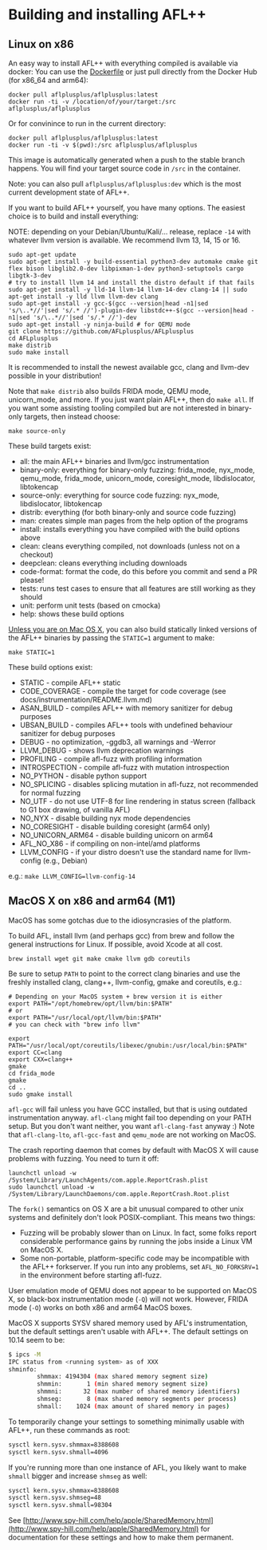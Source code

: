 # Building and installing AFL++

## Linux on x86

An easy way to install AFL++ with everything compiled is available via docker:
You can use the [Dockerfile](../Dockerfile) or just pull directly from the
Docker Hub (for x86_64 and arm64):

```shell
docker pull aflplusplus/aflplusplus:latest
docker run -ti -v /location/of/your/target:/src aflplusplus/aflplusplus
```

Or for convinince to run in the current directory:

```shell
docker pull aflplusplus/aflplusplus:latest
docker run -ti -v $(pwd):/src aflplusplus/aflplusplus
```

This image is automatically generated when a push to the stable branch happens.
You will find your target source code in `/src` in the container.

Note: you can also pull `aflplusplus/aflplusplus:dev` which is the most current
development state of AFL++.

If you want to build AFL++ yourself, you have many options. The easiest choice
is to build and install everything:

NOTE: depending on your Debian/Ubuntu/Kali/... release, replace `-14` with
whatever llvm version is available. We recommend llvm 13, 14, 15 or 16.

```shell
sudo apt-get update
sudo apt-get install -y build-essential python3-dev automake cmake git flex bison libglib2.0-dev libpixman-1-dev python3-setuptools cargo libgtk-3-dev
# try to install llvm 14 and install the distro default if that fails
sudo apt-get install -y lld-14 llvm-14 llvm-14-dev clang-14 || sudo apt-get install -y lld llvm llvm-dev clang
sudo apt-get install -y gcc-$(gcc --version|head -n1|sed 's/\..*//'|sed 's/.* //')-plugin-dev libstdc++-$(gcc --version|head -n1|sed 's/\..*//'|sed 's/.* //')-dev
sudo apt-get install -y ninja-build # for QEMU mode
git clone https://github.com/AFLplusplus/AFLplusplus
cd AFLplusplus
make distrib
sudo make install
```

It is recommended to install the newest available gcc, clang and llvm-dev
possible in your distribution!

Note that `make distrib` also builds FRIDA mode, QEMU mode, unicorn_mode, and
more. If you just want plain AFL++, then do `make all`. If you want some
assisting tooling compiled but are not interested in binary-only targets, then
instead choose:

```shell
make source-only
```

These build targets exist:

* all: the main AFL++ binaries and llvm/gcc instrumentation
* binary-only: everything for binary-only fuzzing: frida_mode, nyx_mode,
  qemu_mode, frida_mode, unicorn_mode, coresight_mode, libdislocator,
  libtokencap
* source-only: everything for source code fuzzing: nyx_mode, libdislocator,
  libtokencap
* distrib: everything (for both binary-only and source code fuzzing)
* man: creates simple man pages from the help option of the programs
* install: installs everything you have compiled with the build options above
* clean: cleans everything compiled, not downloads (unless not on a checkout)
* deepclean: cleans everything including downloads
* code-format: format the code, do this before you commit and send a PR please!
* tests: runs test cases to ensure that all features are still working as they
  should
* unit: perform unit tests (based on cmocka)
* help: shows these build options

[Unless you are on Mac OS X](https://developer.apple.com/library/archive/qa/qa1118/_index.html),
you can also build statically linked versions of the AFL++ binaries by passing
the `STATIC=1` argument to make:

```shell
make STATIC=1
```

These build options exist:

* STATIC - compile AFL++ static
* CODE_COVERAGE - compile the target for code coverage (see docs/instrumentation/README.llvm.md)
* ASAN_BUILD - compiles AFL++ with memory sanitizer for debug purposes
* UBSAN_BUILD - compiles AFL++ tools with undefined behaviour sanitizer for debug purposes
* DEBUG - no optimization, -ggdb3, all warnings and -Werror
* LLVM_DEBUG - shows llvm deprecation warnings
* PROFILING - compile afl-fuzz with profiling information
* INTROSPECTION - compile afl-fuzz with mutation introspection
* NO_PYTHON - disable python support
* NO_SPLICING - disables splicing mutation in afl-fuzz, not recommended for normal fuzzing
* NO_UTF - do not use UTF-8 for line rendering in status screen (fallback to G1 box drawing, of vanilla AFL)
* NO_NYX - disable building nyx mode dependencies
* NO_CORESIGHT - disable building coresight (arm64 only)
* NO_UNICORN_ARM64 - disable building unicorn on arm64
* AFL_NO_X86 - if compiling on non-intel/amd platforms
* LLVM_CONFIG - if your distro doesn't use the standard name for llvm-config (e.g., Debian)

e.g.: `make LLVM_CONFIG=llvm-config-14`

## MacOS X on x86 and arm64 (M1)

MacOS has some gotchas due to the idiosyncrasies of the platform.

To build AFL, install llvm (and perhaps gcc) from brew and follow the general
instructions for Linux. If possible, avoid Xcode at all cost.

```shell
brew install wget git make cmake llvm gdb coreutils
```

Be sure to setup `PATH` to point to the correct clang binaries and use the
freshly installed clang, clang++, llvm-config, gmake and coreutils, e.g.:

```shell
# Depending on your MacOS system + brew version it is either
export PATH="/opt/homebrew/opt/llvm/bin:$PATH"
# or
export PATH="/usr/local/opt/llvm/bin:$PATH"
# you can check with "brew info llvm"

export PATH="/usr/local/opt/coreutils/libexec/gnubin:/usr/local/bin:$PATH"
export CC=clang
export CXX=clang++
gmake
cd frida_mode
gmake
cd ..
sudo gmake install
```

`afl-gcc` will fail unless you have GCC installed, but that is using outdated
instrumentation anyway. `afl-clang` might fail too depending on your PATH setup.
But you don't want neither, you want `afl-clang-fast` anyway :) Note that
`afl-clang-lto`, `afl-gcc-fast` and `qemu_mode` are not working on MacOS.

The crash reporting daemon that comes by default with MacOS X will cause
problems with fuzzing. You need to turn it off:

```
launchctl unload -w /System/Library/LaunchAgents/com.apple.ReportCrash.plist
sudo launchctl unload -w /System/Library/LaunchDaemons/com.apple.ReportCrash.Root.plist
```

The `fork()` semantics on OS X are a bit unusual compared to other unix systems
and definitely don't look POSIX-compliant. This means two things:

  - Fuzzing will be probably slower than on Linux. In fact, some folks report
    considerable performance gains by running the jobs inside a Linux VM on
    MacOS X.
  - Some non-portable, platform-specific code may be incompatible with the AFL++
    forkserver. If you run into any problems, set `AFL_NO_FORKSRV=1` in the
    environment before starting afl-fuzz.

User emulation mode of QEMU does not appear to be supported on MacOS X, so
black-box instrumentation mode (`-Q`) will not work. However, FRIDA mode (`-O`)
works on both x86 and arm64 MacOS boxes.

MacOS X supports SYSV shared memory used by AFL's instrumentation, but the
default settings aren't usable with AFL++. The default settings on 10.14 seem to
be:

```bash
$ ipcs -M
IPC status from <running system> as of XXX
shminfo:
        shmmax: 4194304 (max shared memory segment size)
        shmmin:       1 (min shared memory segment size)
        shmmni:      32 (max number of shared memory identifiers)
        shmseg:       8 (max shared memory segments per process)
        shmall:    1024 (max amount of shared memory in pages)
```

To temporarily change your settings to something minimally usable with AFL++,
run these commands as root:

```bash
sysctl kern.sysv.shmmax=8388608
sysctl kern.sysv.shmall=4096
```

If you're running more than one instance of AFL, you likely want to make
`shmall` bigger and increase `shmseg` as well:

```bash
sysctl kern.sysv.shmmax=8388608
sysctl kern.sysv.shmseg=48
sysctl kern.sysv.shmall=98304
```

See
[http://www.spy-hill.com/help/apple/SharedMemory.html](http://www.spy-hill.com/help/apple/SharedMemory.html)
for documentation for these settings and how to make them permanent.
